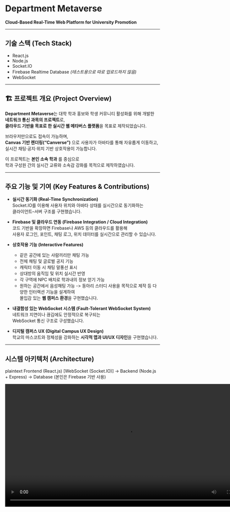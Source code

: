 # Department Metaverse  
**Cloud-Based Real-Time Web Platform for University Promotion**  

---

## 기술 스택 (Tech Stack)
- React.js  
- Node.js  
- Socket.IO  
- Firebase Realtime Database *(테스트용으로 따로 업로드하지 않음)*  
- WebSocket  

---

## 🏗️ 프로젝트 개요 (Project Overview)

**Department Metaverse**는 대학 학과 홍보와 학생 커뮤니티 활성화를 위해 개발한  
**네트워크 통신 과목의 프로젝트**로,  
**클라우드 기반을 목표로 한 실시간 웹 메타버스 플랫폼**을 목표로 제작되었습니다.  

브라우저만으로도 접속이 가능하며,  
**Canvas 기반 렌더링(“Canverse”)** 으로 사용자가 아바타를 통해 자유롭게 이동하고,  
실시간 채팅·공지·위치 기반 상호작용이 가능합니다.  

이 프로젝트는 **본인 소속 학과** 를 중심으로  
학과 구성원 간의 실시간 교류와 소속감 강화를 목적으로 제작하였습니다.

---

## 주요 기능 및 기여 (Key Features & Contributions)

- **실시간 동기화 (Real-Time Synchronization)**  
  Socket.IO를 이용해 사용자 위치와 아바타 상태를 실시간으로 동기화하는  
  클라이언트–서버 구조를 구현했습니다.

- **Firebase 및 클라우드 연동 (Firebase Integration / Cloud Integration)**  
  코드 기반을 확장하면 Firebase나 AWS 등의 클라우드를 활용해  
  사용자 로그인, 포인트, 채팅 로그, 위치 데이터를 실시간으로 관리할 수 있습니다.

- **상호작용 기능 (Interactive Features)**  
  - 같은 공간에 있는 사람끼리만 채팅 가능  
  - 전체 채팅 및 글로벌 공지 기능  
  - 캐릭터 이동 시 채팅 말풍선 표시  
  - 상대방의 움직임 및 위치 실시간 반영
  - 각 구역에 NPC 배치로 학과내의 정보 얻기 가능  
  - 원하는 공간에서 음성채팅 가능 -> 동아리 스터디 사용을 목적으로 제작
  등 다양한 인터랙션 기능을 설계하여  
  몰입감 있는 **웹 캠퍼스 환경**을 구현했습니다.

- **내결함성 있는 WebSocket 시스템 (Fault-Tolerant WebSocket System)**  
  네트워크 지연이나 끊김에도 안정적으로 복구되는  
  WebSocket 통신 구조로 구성했습니다.

- **디지털 캠퍼스 UX (Digital Campus UX Design)**  
  학교의 마스코트와 정체성을 강화하는 **시각적 맵과 UI/UX 디자인**을 구현했습니다.

---

## 시스템 아키텍처 (Architecture)

plaintext
Frontend (React.js) [WebSocket (Socket.IO)] -> Backend (Node.js + Express) -> Database (본인은 Firebase 기반 사용)

<video width='800' controls>
  <source src='demo/demo.mp4' type='video/mp4'>
  Your browser does not support the video tag.
</video>


